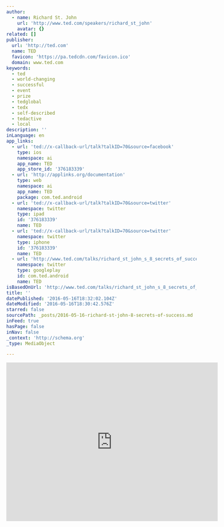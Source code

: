 ```yaml
---
author:
  - name: Richard St. John
    url: 'http://www.ted.com/speakers/richard_st_john'
    avatar: {}
related: []
publisher:
  url: 'http://ted.com'
  name: TED
  favicon: 'https://pa.tedcdn.com/favicon.ico'
  domain: www.ted.com
keywords:
  - ted
  - world-changing
  - successful
  - event
  - prize
  - tedglobal
  - tedx
  - self-described
  - tedactive
  - local
description: ''
inLanguage: en
app_links:
  - url: 'ted://x-callback-url/talk?talkID=70&source=facebook'
    type: ios
    namespace: ai
    app_name: TED
    app_store_id: '376183339'
  - url: 'http://applinks.org/documentation'
    type: web
    namespace: ai
    app_name: TED
    package: com.ted.android
  - url: 'ted://x-callback-url/talk?talkID=70&source=twitter'
    namespace: twitter
    type: ipad
    id: '376183339'
    name: TED
  - url: 'ted://x-callback-url/talk?talkID=70&source=twitter'
    namespace: twitter
    type: iphone
    id: '376183339'
    name: TED
  - url: 'http://www.ted.com/talks/richard_st_john_s_8_secrets_of_success'
    namespace: twitter
    type: googleplay
    id: com.ted.android
    name: TED
isBasedOnUrl: 'http://www.ted.com/talks/richard_st_john_s_8_secrets_of_success'
title: ''
datePublished: '2016-05-16T18:32:02.104Z'
dateModified: '2016-05-16T18:30:42.576Z'
starred: false
sourcePath: _posts/2016-05-16-richard-st-john-8-secrets-of-success.md
inFeed: true
hasPage: false
inNav: false
_context: 'http://schema.org'
_type: MediaObject

---
```

<iframe src="http://cdn.embedly.com/widgets/media.html?src=https%3A%2F%2Fembed-ssl.ted.com%2Ftalks%2Frichard_st_john_s_8_secrets_of_success.html&amp;url=http%3A%2F%2Fwww.ted.com%2Ftalks%2Frichard_st_john_s_8_secrets_of_success&amp;image=http%3A%2F%2Fpe.tedcdn.com%2Fimages%2Fted%2F6c8c4b562ae7b0a7f5b140e2db1f7588861a6565_240x180.jpg%3Flang%3Den&amp;key=b7d04c9b404c499eba89ee7072e1c4f7&amp;type=text%2Fhtml&amp;schema=ted" width="560" height="420" scrolling="no" frameborder="0" allowfullscreen="" style=""></iframe>